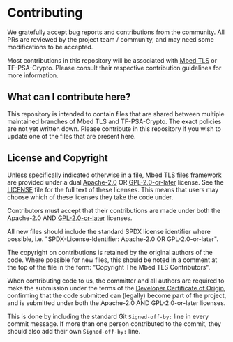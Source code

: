 Contributing
============
We gratefully accept bug reports and contributions from the community. All PRs are reviewed by the project team / community, and may need some modifications to
be accepted.

Most contributions in this repository will be associated with [Mbed TLS](https://github.com/Mbed-TLS/mbedtls/blob/development/CONTRIBUTING.md) or TF-PSA-Crypto. Please consult their respective contribution guidelines for more information.

What can I contribute here?
---------------------------

This repository is intended to contain files that are shared between multiple maintained branches of Mbed TLS and TF-PSA-Crypto. The exact policies are not yet written down. Please contribute in this repository if you wish to update one of the files that are present here.

License and Copyright
---------------------

Unless specifically indicated otherwise in a file, Mbed TLS files framework are provided under a dual [Apache-2.0](https://spdx.org/licenses/Apache-2.0.html) OR [GPL-2.0-or-later](https://spdx.org/licenses/GPL-2.0-or-later.html) license. See the [LICENSE](LICENSE) file for the full text of these licenses. This means that users may choose which of these licenses they take the code under.

Contributors must accept that their contributions are made under both the Apache-2.0 AND [GPL-2.0-or-later](https://spdx.org/licenses/GPL-2.0-or-later.html) licenses.

All new files should include the standard SPDX license identifier where possible, i.e. "SPDX-License-Identifier: Apache-2.0 OR GPL-2.0-or-later".

The copyright on contributions is retained by the original authors of the code. Where possible for new files, this should be noted in a comment at the top of the file in the form: "Copyright The Mbed TLS Contributors".

When contributing code to us, the committer and all authors are required to make the submission under the terms of the [Developer Certificate of Origin](dco.txt), confirming that the code submitted can (legally) become part of the project, and is submitted under both the Apache-2.0 AND GPL-2.0-or-later licenses.

This is done by including the standard Git `Signed-off-by:` line in every commit message. If more than one person contributed to the commit, they should also add their own `Signed-off-by:` line.
